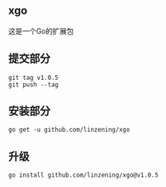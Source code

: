 ## xgo

这是一个Go的扩展包

## 提交部分

```
git tag v1.0.5
git push --tag
```

## 安装部分

```
go get -u github.com/linzening/xgo
```

## 升级

```
go install github.com/linzening/xgo@v1.0.5
```